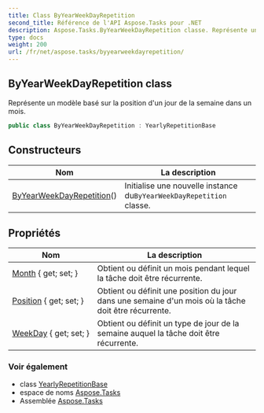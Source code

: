 ```yaml
---
title: Class ByYearWeekDayRepetition
second_title: Référence de l'API Aspose.Tasks pour .NET
description: Aspose.Tasks.ByYearWeekDayRepetition classe. Représente un modèle basé sur la position dun jour de la semaine dans un mois.
type: docs
weight: 200
url: /fr/net/aspose.tasks/byyearweekdayrepetition/
---
```

## ByYearWeekDayRepetition class

Représente un modèle basé sur la position d'un jour de la semaine dans un mois.

```csharp
public class ByYearWeekDayRepetition : YearlyRepetitionBase
```

## Constructeurs

| Nom | La description |
| --- | --- |
| [ByYearWeekDayRepetition](byyearweekdayrepetition/)() | Initialise une nouvelle instance du`ByYearWeekDayRepetition` classe. |

## Propriétés

| Nom | La description |
| --- | --- |
| [Month](../../aspose.tasks/byyearweekdayrepetition/month/) { get; set; } | Obtient ou définit un mois pendant lequel la tâche doit être récurrente. |
| [Position](../../aspose.tasks/byyearweekdayrepetition/position/) { get; set; } | Obtient ou définit une position du jour dans une semaine d'un mois où la tâche doit être récurrente. |
| [WeekDay](../../aspose.tasks/byyearweekdayrepetition/weekday/) { get; set; } | Obtient ou définit un type de jour de la semaine auquel la tâche doit être récurrente. |

### Voir également

* class [YearlyRepetitionBase](../yearlyrepetitionbase/)
* espace de noms [Aspose.Tasks](../../aspose.tasks/)
* Assemblée [Aspose.Tasks](../../)


